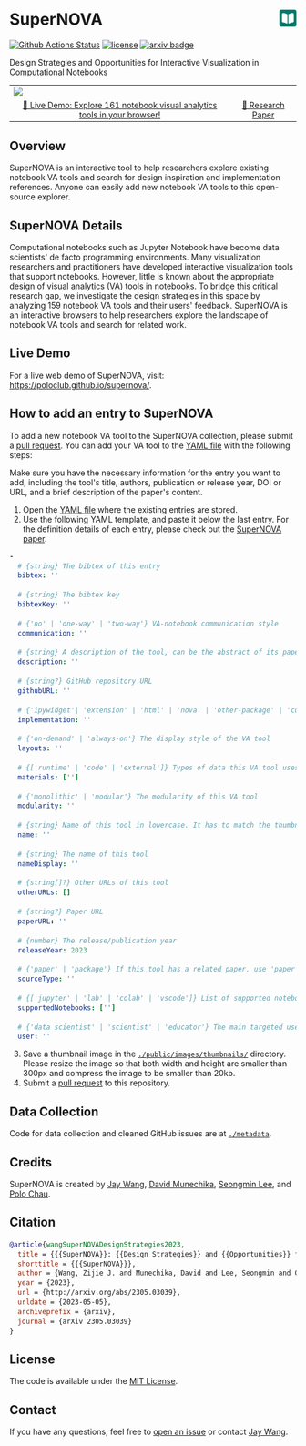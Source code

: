 # SuperNOVA <a href="https://poloclub.github.io/supernova/"><img align="right" src="public/android-chrome-192x192.png" width="30" height="30"></img></a>


[![Github Actions Status](https://github.com/poloclub/supernova/workflows/build/badge.svg)](https://github.com/poloclub/supernova/actions/workflows/build.yml)
[![license](https://img.shields.io/badge/License-MIT-blue)](https://github.com/poloclub/supernova/blob/master/LICENSE)
[![arxiv badge](https://img.shields.io/badge/arXiv-2305.03039-red)](http://arxiv.org/abs/2305.03039)

Design Strategies and Opportunities for Interactive Visualization in Computational Notebooks

<table>
  <tr>
    <td colspan="2"><a href="https://poloclub.github.io/supernova"><img src='https://i.imgur.com/wy2NbdR.png'></a></td>
  </tr>
  <tr></tr>
  <tr align="center">
    <td><a href="https://poloclub.github.io/supernova">🚀 Live Demo: Explore 161 notebook visual analytics tools in your browser!</a></td>
    <!-- <td><a href="https://youtu.be/3eGqTmsStJM">📺 Demo Video</a></td>
    <td><a href="https://youtu.be/l1mr9z1TuAk">👨🏻‍🏫 Conference Talk</a></td> -->
    <td><a href="https://arxiv.org/abs/2305.03039">📖 Research Paper</a></td>
  </tr>
</table>

## Overview

SuperNOVA is an interactive tool to help researchers explore existing notebook VA tools and search for design inspiration and implementation references. Anyone can easily add new notebook VA tools to this open-source explorer.

## SuperNOVA Details

Computational notebooks such as Jupyter Notebook have become data scientists' de facto programming environments. Many visualization researchers and practitioners have developed interactive visualization tools that support notebooks. However, little is known about the appropriate design of visual analytics (VA) tools in notebooks. To bridge this critical research gap, we investigate the design strategies in this space by analyzing 159 notebook VA tools and their users' feedback. SuperNOVA is an interactive browsers to help researchers explore the landscape of notebook VA tools and search for related work.

## Live Demo

For a live web demo of SuperNOVA, visit: <https://poloclub.github.io/supernova/>.

## How to add an entry to SuperNOVA

To add a new notebook VA tool to the SuperNOVA collection, please submit a [pull request](https://github.com/poloclub/supernova/pulls). You can add your VA tool to the [YAML file](https://github.com/poloclub/supernova/blob/main/src/data/supernova.yaml) with the following steps:

Make sure you have the necessary information for the entry you want to add, including the tool's title, authors, publication or release year, DOI or URL, and a brief description of the paper's content.

1. Open the [YAML file](https://github.com/poloclub/supernova/blob/main/src/data/supernova.yaml) where the existing entries are stored.
2. Use the following YAML template, and paste it below the last entry. For the definition details of each entry, please check out the [SuperNOVA paper](https://arxiv.org/abs/2305.03039).

```yaml
-
  # {string} The bibtex of this entry
  bibtex: ''

  # {string} The bibtex key
  bibtexKey: ''

  # {'no' | 'one-way' | 'two-way'} VA-notebook communication style
  communication: ''

  # {string} A description of the tool, can be the abstract of its paper
  description: ''

  # {string?} GitHub repository URL
  githubURL: ''

  # {'ipywidget'| 'extension' | 'html' | 'nova' | 'other-package' | 'custom'} Implementation strategy
  implementation: ''

  # {'on-demand' | 'always-on'} The display style of the VA tool
  layouts: ''

  # {['runtime' | 'code' | 'external']} Types of data this VA tool uses
  materials: ['']

  # {'monolithic' | 'modular'} The modularity of this VA tool
  modularity: ''

  # {string} Name of this tool in lowercase. It has to match the thumbnail file name.
  name: ''

  # {string} The name of this tool
  nameDisplay: ''

  # {string[]?} Other URLs of this tool
  otherURLs: []

  # {string?} Paper URL
  paperURL: ''

  # {number} The release/publication year
  releaseYear: 2023

  # {'paper' | 'package'} If this tool has a related paper, use 'paper'.
  sourceType: ''

  # {['jupyter' | 'lab' | 'colab' | 'vscode']} List of supported notebook platforms
  supportedNotebooks: ['']

  # {'data scientist' | 'scientist' | 'educator'} The main targeted users
  user: ''
```

3. Save a thumbnail image in the [`./public/images/thumbnails/`](./public/images/thumbnails/) directory. Please resize the image so that both width and height are smaller than 300px and compress the image to be smaller than 20kb.
4. Submit a [pull request](https://github.com/poloclub/supernova/pulls) to this repository.

## Data Collection

Code for data collection and cleaned GitHub issues are at [`./metadata`](./metadata).

## Credits

SuperNOVA is created by <a href='https://zijie.wang/' target='_blank'>Jay Wang</a>, <a href='https://www.davidmunechika.com' target='_blank'>David Munechika</a>, <a href='http://www.seongmin.xyz' target='_blank'>Seongmin Lee</a>, and <a href='' target='_blank'>Polo Chau</a>.

## Citation

```bibTeX
@article{wangSuperNOVADesignStrategies2023,
  title = {{{SuperNOVA}}: {{Design Strategies}} and {{Opportunities}} for {{Interactive Visualization}} in {{Computational Notebooks}}},
  shorttitle = {{{SuperNOVA}}},
  author = {Wang, Zijie J. and Munechika, David and Lee, Seongmin and Chau, Duen Horng},
  year = {2023},
  url = {http://arxiv.org/abs/2305.03039},
  urldate = {2023-05-05},
  archiveprefix = {arxiv},
  journal = {arXiv 2305.03039}
}
```

## License

The code is available under the [MIT License](https://github.com/poloclub/supernova/blob/master/LICENSE).

## Contact

If you have any questions, feel free to [open an issue](https://github.com/poloclub/supernova/issues/new) or contact [Jay Wang](https://zijie.wang).
